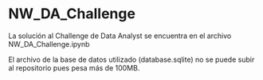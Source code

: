 # NW_DA_Challenge

La solución al Challenge de Data Analyst se encuentra en el archivo NW_DA_Challenge.ipynb

El archivo de la base de datos utilizado (database.sqlite) no se puede subir al repositorio pues pesa más de 100MB.


